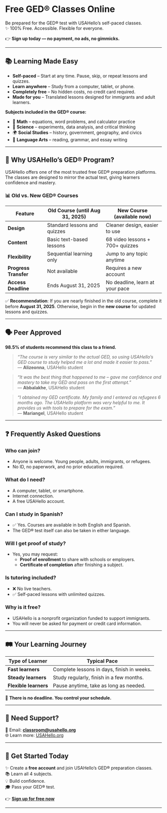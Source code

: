 # Free GED® Classes Online  

Be prepared for the GED® test with USAHello’s self-paced classes.  
✨ 100% Free. Accessible. Flexible for everyone.  

👉 **Sign up today — no payment, no ads, no gimmicks.**  

---

## 📚 Learning Made Easy  

- **Self-paced** – Start at any time. Pause, skip, or repeat lessons and quizzes.  
- **Learn anywhere** – Study from a computer, tablet, or phone.  
- **Completely free** – No hidden costs, no credit card required.  
- **Made for you** – Translated lessons designed for immigrants and adult learners.  

**Subjects included in the GED® course:**  
- 📐 **Math** – equations, word problems, and calculator practice  
- 🧪 **Science** – experiments, data analysis, and critical thinking  
- 🌍 **Social Studies** – history, government, geography, and civics  
- 📖 **Language Arts** – reading, grammar, and essay writing  

---

## 🌟 Why USAHello’s GED® Program?  

USAHello offers one of the most trusted free GED® preparation platforms. The classes are designed to mirror the actual test, giving learners confidence and mastery.  

### 📊 Old vs. New GED® Courses  

| Feature             | Old Course (until Aug 31, 2025) | New Course (available now) |
|---------------------|----------------------------------|-----------------------------|
| **Design**          | Standard lessons and quizzes     | Cleaner design, easier to use |
| **Content**         | Basic text-based lessons         | 68 video lessons + 700+ quizzes |
| **Flexibility**     | Sequential learning only         | Jump to any topic anytime   |
| **Progress Transfer** | Not available                  | Requires a new account      |
| **Access Deadline** | Ends August 31, 2025             | No deadline, learn at your pace |

✅ **Recommendation**: If you are nearly finished in the old course, complete it before **August 31, 2025**. Otherwise, begin in the **new course** for updated lessons and quizzes.  

---

## 🗣 Peer Approved  

**98.5% of students recommend this class to a friend.**  

> *“The course is very similar to the actual GED, so using USAHello’s GED course to study helped me a lot and made it easier to pass.”*  
> — **Alizeonna**, USAHello student  

> *“It was the best thing that happened to me – gave me confidence and mastery to take my GED and pass on the first attempt.”*  
> — **Abbalakhe**, USAHello student  

> *“I obtained my GED certificate. My family and I entered as refugees 6 months ago. The USAHello platform was very helpful to me. It provides us with tools to prepare for the exam.”*  
> — **Mariangel**, USAHello student  

---

## ❓ Frequently Asked Questions  

### Who can join?  
- Anyone is welcome. Young people, adults, immigrants, or refugees.  
- No ID, no paperwork, and no prior education required.  

### What do I need?  
- A computer, tablet, or smartphone.  
- Internet connection.  
- A free USAHello account.  

### Can I study in Spanish?  
- ✅ Yes. Courses are available in both English and Spanish.  
- The GED® test itself can also be taken in either language.  

### Will I get proof of study?  
- Yes, you may request:  
  - **Proof of enrollment** to share with schools or employers.  
  - **Certificate of completion** after finishing a subject.  

### Is tutoring included?  
- ❌ No live teachers.  
- ✅ Self-paced lessons with unlimited quizzes.  

### Why is it free?  
- USAHello is a nonprofit organization funded to support immigrants.  
- You will never be asked for payment or credit card information.  

---

## 🛤 Your Learning Journey  

| Type of Learner    | Typical Pace |
|--------------------|--------------|
| **Fast learners**  | Complete lessons in days, finish in weeks. |
| **Steady learners** | Study regularly, finish in a few months. |
| **Flexible learners** | Pause anytime, take as long as needed. |

📌 **There is no deadline. You control your schedule.**  

---

## 🤝 Need Support?  

📧 Email: **classroom@usahello.org**  
🌐 Learn more: [USAHello.org](https://usahello.org)  

---

## 🚀 Get Started Today  

✨ Create a **free account** and join USAHello’s GED® preparation classes.  
📚 Learn all 4 subjects.  
💡 Build confidence.  
🎓 Pass your GED® test.  

👉 **[Sign up for free now](https://usahello.org/classroom/ged/)**  

---
